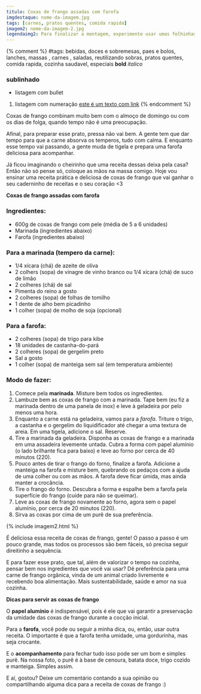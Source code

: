 ```yaml
---
titulo: Coxas de frango assadas com farofa
imgdestaque: nome-da-imagem.jpg
tags: [carnes, pratos quentes, comida rapida]
imagem2: nome-da-imagem-2.jpg
legendaimg2: Para finalizar a montagem, experimente usar umas folhinhas de hortelã.
---
```

{% comment %}
#tags: bebidas, doces e sobremesas, paes e bolos, lanches, massas , carnes , saladas, reutilizando sobras, pratos quentes, comida rapida, cozinha saudavel, especiais
**bold**
*italico*
### sublinhado
* listagem com bullet
1. listagem com numeração
[este é um texto com link](https://www.enderecodolink.com)
{% endcomment %}

Coxas de frango combinam muito bem com o almoço de domingo ou com os dias de folga, quando tempo não é uma preocupação. 

Afinal, para preparar esse prato, pressa não vai bem. A gente tem que dar tempo para que a carne absorva os temperos, tudo com calma. E enquanto esse tempo vai passando, a gente muda de tigela e prepara uma farofa deliciosa para acompanhar.

Já ficou imaginando o cheirinho que uma receita dessas deixa pela casa? Então não só pense só, coloque as mãos na massa comigo. Hoje vou ensinar uma receita prática e deliciosa de coxas de frango que vai ganhar o seu caderninho de receitas e o seu coração <3 

**Coxas de frango assadas com farofa** 

### Ingredientes: 

* 600g de coxas de frango com pele (média de 5 a 6 unidades)
* Marinada (ingredientes abaixo)
* Farofa (ingredientes abaixo)

### Para a marinada (tempero da carne): 

* 1/4 xícara (chá) de azeite de oliva 
* 2 colhers (sopa) de vinagre de vinho branco ou 1/4 xícara (chá) de suco de limão
* 2 colheres (chá) de sal
* Pimenta do reino a gosto
* 2 colheres (sopa) de folhas de tomilho
* 1 dente de alho bem picadinho
* 1 colher (sopa) de molho de soja (opcional)

### Para a farofa: 

* 2 colheres (sopa) de trigo para kibe
* 18 unidades de castanha-do-pará
* 2 colheres (sopa) de gergelim preto
* Sal a gosto
* 1 colher (sopa) de manteiga sem sal (em temperatura ambiente)

### Modo de fazer: 

1. Comece pela **marinada**. Misture bem todos os ingredientes. 
2. Lambuze bem as coxas de frango com a marinada. Tape bem (eu fiz a marinada dentro de uma panela de inox) e leve à geladeira por pelo menos uma hora.
3. Enquanto a carne está na geladeira, vamos para a *farofa*. Triture o trigo, a castanha e o gergelim do liquidificador até chegar a uma textura de areia. Em uma tigela, adicione o sal. Reserve. 
4. Tire a marinada da geladeira. Disponha as coxas de frango e a marinada em uma assadeira levemente untada. Cubra a forma com papel alumínio (o lado brilhante fica para baixo) e leve ao forno por cerca de 40 minutos (220).
5. Pouco antes de tirar o frango do forno, finalize a farofa. Adicione a manteiga na farofa e misture bem, quebrando os pedaços com a ajuda de uma colher ou com as mãos. A farofa deve ficar úmida, mas ainda manter a crocância.  
6. Tire o frango do forno. Descubra a forma e espalhe bem a farofa pela superfície do frango (cuide para não se queimar).
7. Leve as coxas de frango novamente ao forno, agora sem o papel alumínio, por cerca de 20 minutos (220). 
8. Sirva as coxas por cima de um purê de sua preferência. 

{% include imagem2.html %}

É deliciosa essa receita de coxas de frango, gente! O passo a passo é um pouco grande, mas todos os processos são bem fáceis, só precisa seguir direitinho a sequência. 

E para fazer esse prato, que tal, além de valorizar o tempo na cozinha, pensar bem nos ingredientes que você vai usar? Dê preferência para uma carne de frango orgânica, vinda de um animal criado livremente e recebendo boa alimentação. Mais sustentabilidade, saúde e amor na sua cozinha. 

**Dicas para servir as coxas de frango**

O **papel alumínio** é indispensável, pois é ele que vai garantir a preservação da umidade das coxas de frango durante a cocção inicial. 

Para a **farofa**, você pode ou seguir a minha dica, ou, então, usar outra receita. O importante é que a farofa tenha umidade, uma gordurinha, mas seja crocante. 

E o **acompanhamento** para fechar tudo isso pode ser um bom e simples purê. Na nossa foto, o purê é à base de cenoura, batata doce, trigo cozido e manteiga. Simples assim.


E aí, gostou? Deixe um comentário contando a sua opinião ou compartilhando alguma dica para a receita de coxas de frango :)





